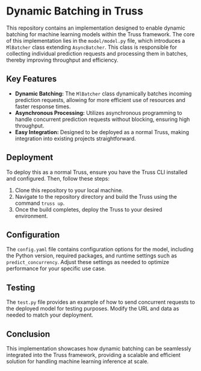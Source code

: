 # Dynamic Batching in Truss

This repository contains an implementation designed to enable dynamic batching for machine learning models within the Truss framework. The core of this implementation lies in the `model/model.py` file, which introduces a `MlBatcher` class extending `AsyncBatcher`. This class is responsible for collecting individual prediction requests and processing them in batches, thereby improving throughput and efficiency.

## Key Features

- **Dynamic Batching:** The `MlBatcher` class dynamically batches incoming prediction requests, allowing for more efficient use of resources and faster response times.
- **Asynchronous Processing:** Utilizes asynchronous programming to handle concurrent prediction requests without blocking, ensuring high throughput.
- **Easy Integration:** Designed to be deployed as a normal Truss, making integration into existing projects straightforward.

## Deployment

To deploy this as a normal Truss, ensure you have the Truss CLI installed and configured. Then, follow these steps:

1. Clone this repository to your local machine.
2. Navigate to the repository directory and build the Truss using the command `truss up`.
3. Once the build completes, deploy the Truss to your desired environment.

## Configuration

The `config.yaml` file contains configuration options for the model, including the Python version, required packages, and runtime settings such as `predict_concurrency`. Adjust these settings as needed to optimize performance for your specific use case.

## Testing

The `test.py` file provides an example of how to send concurrent requests to the deployed model for testing purposes. Modify the URL and data as needed to match your deployment.

## Conclusion

This implementation showcases how dynamic batching can be seamlessly integrated into the Truss framework, providing a scalable and efficient solution for handling machine learning inference at scale.
